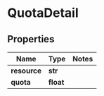 # QuotaDetail

## Properties
Name | Type | Notes
------------ | ------------- | -------------
**resource** | **str** |
**quota** | **float** |



